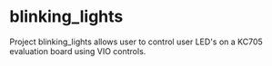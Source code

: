 # blinking_lights
Project blinking_lights allows user to control user LED's on a KC705 evaluation board using VIO controls. 
